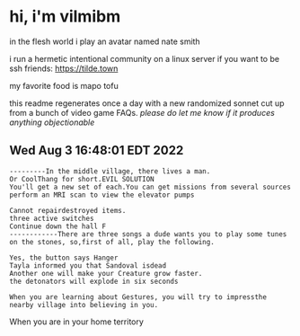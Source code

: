 # hi, i'm vilmibm

in the flesh world i play an avatar named nate smith

i run a hermetic intentional community on a linux server if you want to be ssh friends: https://tilde.town

my favorite food is mapo tofu

this readme regenerates once a day with a new randomized sonnet cut up from a bunch of video game FAQs.
_please do let me know if it produces anything objectionable_

## Wed Aug  3 16:48:01 EDT 2022

    ---------In the middle village, there lives a man.
    Or CoolThang for short.EVIL SOLUTION
    You'll get a new set of each.You can get missions from several sources
    perform an MRI scan to view the elevator pumps
    
    Cannot repairdestroyed items.
    three active switches
    Continue down the hall F
    ------------There are three songs a dude wants you to play some tunes on the stones, so,first of all, play the following.
    
    Yes, the button says Hanger
    Tayla informed you that Sandoval isdead
    Another one will make your Creature grow faster.
    the detonators will explode in six seconds
    
    When you are learning about Gestures, you will try to impressthe nearby village into believing in you.
      When you are in your home territory
